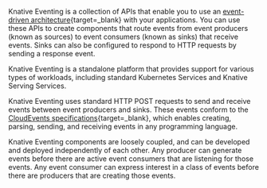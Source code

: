 <!-- Snippet used in the following topics:
- /docs/eventing/README.md
- /docs/concepts/README.md
-->
Knative Eventing is a collection of APIs that enable you to use an [event-driven architecture](https://en.wikipedia.org/wiki/Event-driven_architecture){target=_blank} with your applications. You can use these APIs to create components that route events from event producers (known as sources) to event consumers (known as sinks) that receive events. Sinks can also be configured to respond to HTTP requests by sending a response event.

Knative Eventing is a standalone platform that provides support for various types of workloads, including standard Kubernetes Services and Knative Serving Services.

Knative Eventing uses standard HTTP POST requests to send and receive events between event producers and sinks. These events conform to the [CloudEvents specifications](https://cloudevents.io/){target=_blank}, which enables creating, parsing, sending, and receiving events in any programming language.

Knative Eventing components are loosely coupled, and can be developed and deployed independently of each other. Any producer can generate events before there are active event consumers that are listening for those events. Any event consumer can express interest in a class of events before there are producers that are creating those events.

